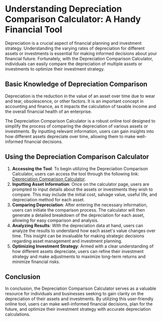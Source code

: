 Understanding Depreciation Comparison Calculator: A Handy Financial Tool
========================================================================

Depreciation is a crucial aspect of financial planning and investment strategy. Understanding the varying rates of depreciation for different assets or investments is essential for making informed decisions about your financial future. Fortunately, with the Depreciation Comparison Calculator, individuals can easily compare the depreciation of multiple assets or investments to optimize their investment strategy.

Basic Knowledge of Depreciation Comparison
------------------------------------------

Depreciation is the reduction in the value of an asset over time due to wear and tear, obsolescence, or other factors. It is an important concept in accounting and finance, as it impacts the calculation of taxable income and the overall financial health of an enterprise.

The Depreciation Comparison Calculator is a robust online tool designed to simplify the process of comparing the depreciation of various assets or investments. By inputting relevant information, users can gain insights into how different assets depreciate over time, allowing them to make well-informed financial decisions.

Using the Depreciation Comparison Calculator
--------------------------------------------

1. **Accessing the Tool**: To begin utilizing the Depreciation Comparison Calculator, users can access the tool through the following link: [Depreciation Comparison Calculator](https://www.onlinecalculatorsfree.com/financial/depreciation-comparison-calculator.html).
2. **Inputting Asset Information**: Once on the calculator page, users are prompted to input details about the assets or investments they wish to compare. This may include the initial cost, salvage value, useful life, and depreciation method for each asset.
3. **Comparing Depreciation**: After entering the necessary information, users can initiate the comparison process. The calculator will then generate a detailed breakdown of the depreciation for each asset, allowing for easy comparison and analysis.
4. **Analyzing Results**: With the depreciation data at hand, users can analyze the results to understand how each asset's value changes over time. This insight can be invaluable for making strategic decisions regarding asset management and investment planning.
5. **Optimizing Investment Strategy**: Armed with a clear understanding of how different assets depreciate, users can refine their investment strategy and make adjustments to maximize long-term returns and minimize financial risks.

Conclusion
----------

In conclusion, the Depreciation Comparison Calculator serves as a valuable resource for individuals and businesses seeking to gain clarity on the depreciation of their assets and investments. By utilizing this user-friendly online tool, users can make well-informed financial decisions, plan for the future, and optimize their investment strategy with accurate depreciation calculations.